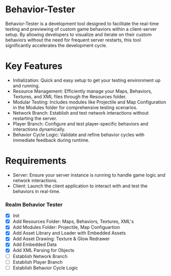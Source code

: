 # Behavior-Tester
Behavior-Tester is a development tool designed to facilitate the real-time testing and previewing of custom game behaviors within a client-server setup. By allowing developers to visualize and iterate on their custom behaviors without the need for frequent server restarts, this tool significantly accelerates the development cycle.

# Key Features
* Initialization: Quick and easy setup to get your testing environment up and running.
* Resource Management: Efficiently manage your Maps, Behaviors, Textures, and XML files through the Resources folder.
* Modular Testing: Includes modules like Projectile and Map Configuration in the Modules folder for comprehensive testing scenarios.
* Network Branch: Establish and test network interactions without restarting the server.
* Player Branch: Configure and test player-specific behaviors and interactions dynamically.
* Behavior Cycle Logic: Validate and refine behavior cycles with immediate feedback during runtime.

# Requirements
* Server: Ensure your server instance is running to handle game logic and network interactions.
* Client: Launch the client application to interact with and test the behaviors in real-time.
 
### Realm Behavior Tester

- [x] Init 
- [x] Add Resources Folder: Maps, Behaviors, Textures, XML's
- [x] Add Modules Folder: Projectile, Map Configuartion
- [x] Add Asset Library and Loader with Embedded Assets
- [x] Add Asset Drawing: Texture & Glow Redrawer
- [X] Add Embedded Data
- [x] Add XML Parsing for Objects
- [ ] Establish Network Branch
- [ ] Establish Player Branch
- [ ] Establish Behavior Cycle Logic